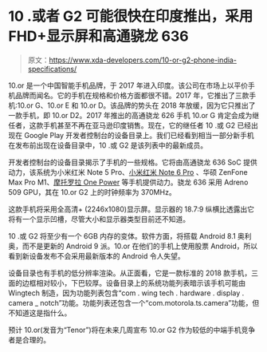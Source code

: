 # 10 .或者 G2 可能很快在印度推出，采用 FHD+显示屏和高通骁龙 636

> 原文：<https://www.xda-developers.com/10-or-g2-phone-india-specifications/>

10.or 是一个中国智能手机品牌，于 2017 年进入印度。该公司在市场上以平价手机品牌而闻名。它的手机在规格和价格方面都很不错。2017 年，它推出了三款手机:10.or G、10.or E 和 10.or D。该品牌的势头在 2018 年放缓，因为它只推出了一款手机，即 10.or D2。2017 年推出的高通骁龙 626 手机 10.or G 肯定会成为继任者，这款手机甚至不再在亚马逊印度销售。现在，它的继任者 10 .或 G2 已经出现在 Google Play 开发者控制台的设备目录上。我们已经看到相当一部分新手机在发布前出现在设备目录中，10 .或 G2 是该列表中的最新成员。

开发者控制台的设备目录揭示了手机的一些规格。它将由高通骁龙 636 SoC 提供动力，该系统为小米红米 Note 5 Pro、[小米红米 Note 6 Pro](https://www.xda-developers.com/xiaomi-redmi-note-6-pro-review-a-great-phone-but-wait-for-the-redmi-note-7/) 、华硕 ZenFone Max Pro M1、[摩托罗拉 One Power](https://www.xda-developers.com/motorola-one-power-android-pie-update-india/) 等手机提供动力。骁龙 636 采用 Adreno 509 GPU，其在 10.or G2 上的时钟频率为 370MHz。

这款手机将采用全高清+ (2246x1080)显示屏。显示器的 18.7:9 纵横比透露出它将有一个显示凹槽，尽管大小和显示器类型目前还不知道。

10 .或 G2 将至少有一个 6GB 内存的变体。软件方面，将搭载 Android 8.1 奥利奥，而不是更新的 Android 9 派。10.or 在他们的手机上使用股票 Android，所以看到新设备发布不会采用最新版本的 Android 令人失望。

设备目录也有手机的低分辨率渲染。从正面看，它是一款标准的 2018 款手机，三面的边框相对较小，下巴较厚。设备目录上的系统功能列表暗示该手机可能由 Wingtech 制造，因为功能列表包含“com . wing tech . hardware . display . camera _ notch”功能。功能列表还包含一个“com.motorola.ts.camera”功能，但不知道这是指什么。

预计 10.or(发音为“Tenor”)将在未来几周宣布 10.or G2 作为较低的中端手机竞争者是合理的。